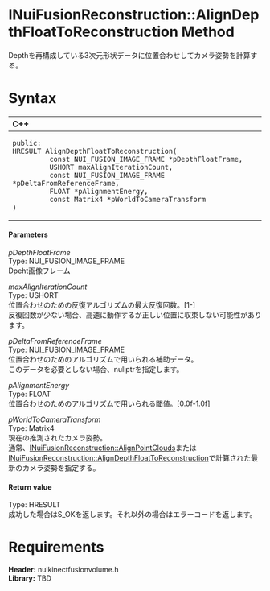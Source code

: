 INuiFusionReconstruction::AlignDepthFloatToReconstruction Method  
================================================================  

Depthを再構成している3次元形状データに位置合わせしてカメラ姿勢を計算する。 <span id="syntaxSection"></span>

Syntax  
======  

<table>
<colgroup>
<col width="100%" />
</colgroup>
<thead>
<tr class="header">
<th align="left">C++</th>
</tr>
</thead>
<tbody>
<tr class="odd">
<td align="left"><pre><code>public:  
HRESULT AlignDepthFloatToReconstruction(  
         const NUI_FUSION_IMAGE_FRAME *pDepthFloatFrame,  
         USHORT maxAlignIterationCount,  
         const NUI_FUSION_IMAGE_FRAME *pDeltaFromReferenceFrame,  
         FLOAT *pAlignmentEnergy,  
         const Matrix4 *pWorldToCameraTransform  
)</code></pre></td>
</tr>
</tbody>
</table>

<span id="ID4EG"></span>
#### Parameters  

*pDepthFloatFrame*    
Type: NUI\_FUSION\_IMAGE\_FRAME  
Dpeht画像フレーム  

*maxAlignIterationCount*    
Type: USHORT  
位置合わせのための反復アルゴリズムの最大反復回数。[1-]  
反復回数が少ない場合、高速に動作するが正しい位置に収束しない可能性があります。  

*pDeltaFromReferenceFrame*    
Type: NUI\_FUSION\_IMAGE\_FRAME  
位置合わせのためのアルゴリズムで用いられる補助データ。  
このデータを必要としない場合、nullptrを指定します。  

*pAlignmentEnergy*    
Type: FLOAT  
位置合わせのためのアルゴリズムで用いられる閾値。[0.0f-1.0f]  

*pWorldToCameraTransform*    
Type: Matrix4  
現在の推測されたカメラ姿勢。  
通常、[INuiFusionReconstruction::AlignPointClouds](AlignPointClouds_Method.md)または[INuiFusionReconstruction::AlignDepthFloatToReconstruction](AlignDepthFloatToReconstru.md)で計算された最新のカメラ姿勢を指定する。  

<span id="ID4EP"></span>
#### Return value  

Type: HRESULT  
成功した場合はS\_OKを返します。それ以外の場合はエラーコードを返します。  

<span id="requirements"></span>

Requirements  
============  

**Header:** nuikinectfusionvolume.h  
**Library:** TBD  



<!--Please do not edit the data in the comment block below.-->
<!--
TOCTitle : AlignDepthFloatToReconstruction Method
RLTitle : INuiFusionReconstruction::AlignDepthFloatToReconstruction Method
KeywordK : AlignDepthFloatToReconstruction method
KeywordK : INuiFusionReconstruction::AlignDepthFloatToReconstruction method
KeywordF : INuiFusionReconstruction::AlignDepthFloatToReconstruction
KeywordF : AlignDepthFloatToReconstruction
KeywordF : Microsoft.Kinect.nuikinectfusionvolume.INuiFusionReconstruction.AlignDepthFloatToReconstruction(NUI_FUSION_IMAGE_FRAME,USHORT,NUI_FUSION_IMAGE_FRAME,FLOAT,Matrix4)
KeywordA : M:Microsoft.Kinect.nuikinectfusionvolume.INuiFusionReconstruction.AlignDepthFloatToReconstruction(NUI_FUSION_IMAGE_FRAME,USHORT,NUI_FUSION_IMAGE_FRAME,FLOAT,Matrix4)
AssetID : M:Microsoft.Kinect.nuikinectfusionvolume.INuiFusionReconstruction.AlignDepthFloatToReconstruction(NUI_FUSION_IMAGE_FRAME,USHORT,NUI_FUSION_IMAGE_FRAME,FLOAT,Matrix4)
Locale : en-us
CommunityContent : 1
APIType : Managed
APILocation : 
APIName : Microsoft.Kinect.nuikinectfusionvolume.INuiFusionReconstruction::AlignDepthFloatToReconstruction
TargetOS : Windows
TopicType : kbSyntax
DevLang : C++
DocSet : K4Wv2
ProjType : K4Wv2Proj
Technology : Kinect for Windows
Product : Kinect for Windows SDK v2
productversion : 20
-->
